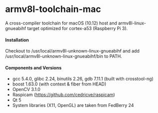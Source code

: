 # armv8l-toolchain-mac
A cross-compiler toolchain for macOS (10.12) host and armv8l-linux-gnueabihf target optimized for cortex-a53 (Raspberry Pi 3).

#### Installation
Checkout to /usr/local/armv8l-unknown-linux-gnueabihf and add /usr/local/armv8l-unknown-linux-gnueabihf/bin to PATH.

#### Components and Versions
* gcc 5.4.0, glibc 2.24, binutils 2.26, gdb 7.11.1 (built with crosstool-ng)
* boost 1.63.0 (with context & fiber from HEAD)
* OpenCV 3.1.0
* Raspicam (https://github.com/cedricve/raspicam)
* Qt 5
* System libraries (X11, OpenGL) are taken from FedBerry 24
